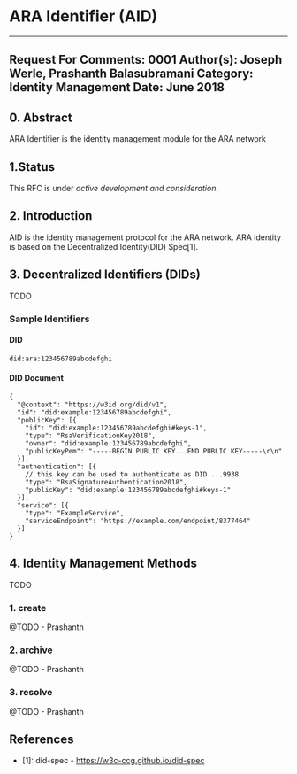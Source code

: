 ARA Identifier (AID)
=========================

---
Request For Comments: 0001
Author(s): Joseph Werle, Prashanth Balasubramani
Category: Identity Management
Date: June 2018
---


## 0. Abstract
ARA Identifier is the identity management module for the ARA network

## 1.Status

This RFC is under _active development and consideration_.

## 2. Introduction
AID is the identity management protocol for the ARA network. ARA identity
is based on the Decentralized Identity(DID) Spec[1].

## 3. Decentralized Identifiers (DIDs)
TODO

### Sample Identifiers

#### DID
```
did:ara:123456789abcdefghi
```
#### DID Document
```
{
  "@context": "https://w3id.org/did/v1",
  "id": "did:example:123456789abcdefghi",
  "publicKey": [{
    "id": "did:example:123456789abcdefghi#keys-1",
    "type": "RsaVerificationKey2018",
    "owner": "did:example:123456789abcdefghi",
    "publicKeyPem": "-----BEGIN PUBLIC KEY...END PUBLIC KEY-----\r\n"
  }],
  "authentication": [{
    // this key can be used to authenticate as DID ...9938
    "type": "RsaSignatureAuthentication2018",
    "publicKey": "did:example:123456789abcdefghi#keys-1"
  }],
  "service": [{
    "type": "ExampleService",
    "serviceEndpoint": "https://example.com/endpoint/8377464"
  }]
}
```


## 4. Identity Management Methods
TODO
### 1. create
@TODO - Prashanth

### 2. archive
@TODO - Prashanth

### 3. resolve
@TODO - Prashanth

## References

* [1]: did-spec - https://w3c-ccg.github.io/did-spec
